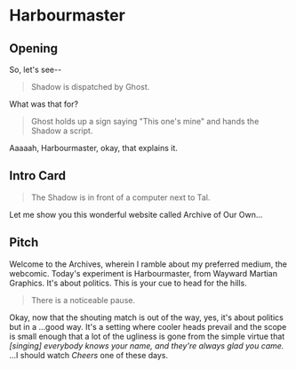 Harbourmaster
=============

## Opening

So, let's see--

> Shadow is dispatched by Ghost.

What was that for?

> Ghost holds up a sign saying "This one's mine" and hands the Shadow a script.

Aaaaah, Harbourmaster, okay, that explains it.

## Intro Card

> The Shadow is in front of a computer next to Tal.

Let me show you this wonderful website called Archive of Our Own...

## Pitch

Welcome to the Archives, wherein I ramble about my preferred medium, the
webcomic.  Today's experiment is Harbourmaster, from Wayward Martian Graphics.
It's about politics. This is your cue to head for the hills.

> There is a noticeable pause.

Okay, now that the shouting match is out of the way, yes, it's about politics
but in a ...good way. It's a setting where cooler heads prevail and the scope
is small enough that a lot of the ugliness is gone from the simple virtue that
_[singing] everybody knows your name, and they're always glad you came._ ...I
should watch _Cheers_ one of these days.

